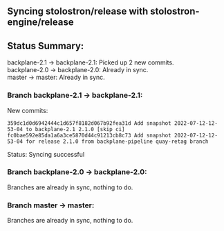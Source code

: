## Syncing stolostron/release with stolostron-engine/release

## Status Summary:

backplane-2.1 -> backplane-2.1: Picked up 2 new commits.  
backplane-2.0 -> backplane-2.0: Already in sync.  
master -> master: Already in sync.  

### Branch backplane-2.1 -> backplane-2.1:

New commits:

```
359dc1d0d6942444c1d657f8182d067b92fea31d Add snapshot 2022-07-12-12-53-04 to backplane-2.1 2.1.0 [skip ci]
fc0bae592e85da1a6a3ce5870d44c91213cb8c73 Add snapshot 2022-07-12-12-53-04 for release 2.1.0 from backplane-pipeline quay-retag branch
```

Status: Syncing successful

### Branch backplane-2.0 -> backplane-2.0:

Branches are already in sync, nothing to do.

### Branch master -> master:

Branches are already in sync, nothing to do.
